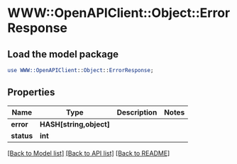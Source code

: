 # WWW::OpenAPIClient::Object::ErrorResponse

## Load the model package
```perl
use WWW::OpenAPIClient::Object::ErrorResponse;
```

## Properties
Name | Type | Description | Notes
------------ | ------------- | ------------- | -------------
**error** | **HASH[string,object]** |  | 
**status** | **int** |  | 

[[Back to Model list]](../README.md#documentation-for-models) [[Back to API list]](../README.md#documentation-for-api-endpoints) [[Back to README]](../README.md)


